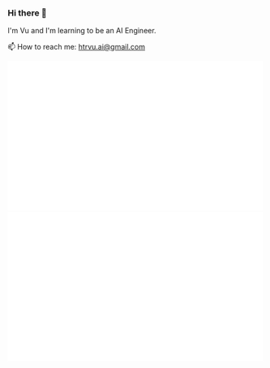 ### Hi there 👋

I'm Vu and I'm learning to be an AI Engineer.

📫 How to reach me: htrvu.ai@gmail.com

![](https://raw.githubusercontent.com/htrvu/github-stats/master/generated/overview.svg#gh-light-mode-only)
![](https://raw.githubusercontent.com/htrvu/github-stats/master/generated/languages.svg#gh-light-mode-only)
 
<!--
**htrvu/htrvu** is a ✨ _special_ ✨ repository because its `README.md` (this file) appears on your GitHub profile.

Here are some ideas to get you started:

- 🔭 I’m currently working on ...
- 🌱 I’m currently learning ...
- 👯 I’m looking to collaborate on ...
- 🤔 I’m looking for help with ...
- 💬 Ask me about ...
- 📫 How to reach me: ...
- 😄 Pronouns: ...
- ⚡ Fun fact: ...
-->
